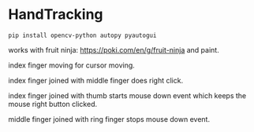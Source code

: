 # HandTracking
```pip install opencv-python autopy pyautogui```

works with fruit ninja: https://poki.com/en/g/fruit-ninja and paint.

index finger moving for cursor moving.

index finger joined with middle finger does right click.

index finger joined with thumb starts mouse down event which keeps the mouse right button clicked.

middle finger joined with ring finger stops mouse down event.
